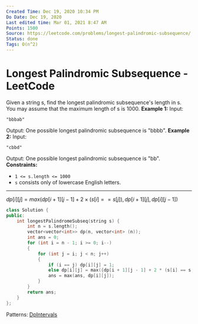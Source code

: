 ```yaml
---
Created Time: Dec 19, 2020 10:34 PM
Do Date: Dec 19, 2020
Last edited time: Mar 01, 2021 8:47 AM
Points: 1500
Source: https://leetcode.com/problems/longest-palindromic-subsequence/
Status: done
Tags: O(n^2)
---
```


# Longest Palindromic Subsequence - LeetCode

Given a string s, find the longest palindromic subsequence's length in s. You may assume that the maximum length of s is 1000.
**Example 1:**
 Input:
```
"bbbab"
```
Output:  One possible longest palindromic subsequence is "bbbb".
**Example 2:**
 Input:
```
"cbbd"
```
Output:  One possible longest palindromic subsequence is "bb".
**Constraints:**
- `1 <= s.length <= 1000`
- `s` consists only of lowercase English letters.
---
$dp[i][j] = max(dp[i + 1][j - 1] + 2 \times (s[i] == s[j]), dp[i + 1][j], dp[i][j - 1])$
```cpp
class Solution {
public:
    int longestPalindromeSubseq(string s) {
        int n = s.length(); 
        vector<vector<int>> dp(n, vector<int> (n)); 
        int ans = 0; 
        for (int i = n - 1; i >= 0; i--)
        {
            for (int j = i; j < n; j++)
            {
                if (i == j) dp[i][j] = 1; 
                else dp[i][j] = max({dp[i + 1][j - 1] + 2 * (s[i] == s[j]), dp[i + 1][j], dp[i][j - 1]});        
                ans = max(ans, dp[i][j]); 
            }
        }
        return ans; 
    }
};
```
Patterns: [Dp](Dp.md)[Intervals](Intervals.md)